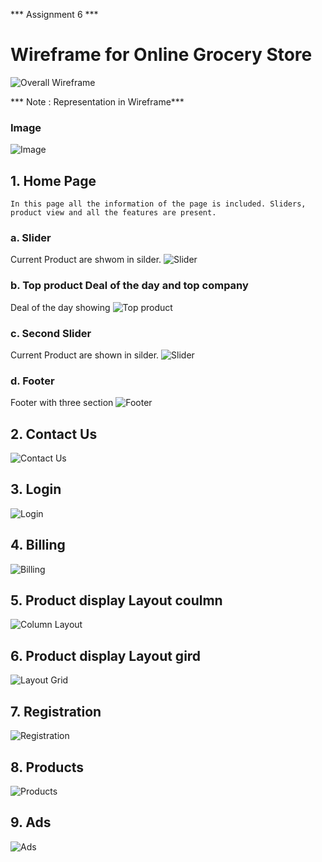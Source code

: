 *** Assignment 6 ***

# Wireframe for Online Grocery Store 
![Overall Wireframe](./Wireframe/Overall.jpg)


*** Note : Representation in Wireframe***
### Image

![Image](./Wireframe/basic-info/image.jpg)


## 1. Home Page
    In this page all the information of the page is included. Sliders, product view and all the features are present.

### a. Slider 
Current Product are shwom in silder. 
![Slider](./Wireframe/Second%20slider.jpg)

### b. Top product Deal of the day and top company 
Deal of the day showing
![Top product](./Wireframe/Deal%20of%20the%20day%20top%20product%20and%20top%20brand.jpg)

### c. Second Slider
Current Product are shown in silder. 
![Slider](./Wireframe/homepage%20silder.jpg)

### d. Footer
Footer with three section
![Footer](./Wireframe/Footer.jpg)


## 2. Contact Us
![Contact Us](./Wireframe/contact%20us.jpg)

## 3. Login
![Login](./Wireframe/login.jpg)

## 4. Billing
![Billing](./Wireframe/checkout.jpg)

## 5. Product display Layout coulmn 
![Column Layout](./Wireframe/category%20column.jpg)

## 6. Product display Layout gird 
![Layout Grid](./Wireframe/category%20gird.jpg)

## 7. Registration
![Registration](./Wireframe/Registartion.jpg)

## 8. Products
![Products](./Wireframe/Products.jpg)

## 9. Ads
![Ads](./Wireframe/ads.jpg)

